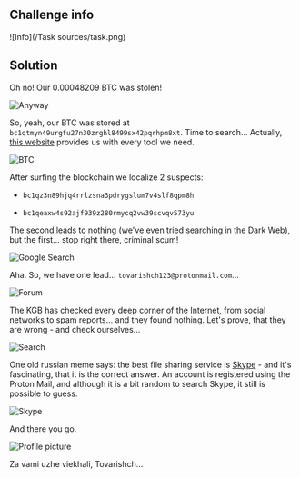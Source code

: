 ## Challenge info

![Info](/Task sources/task.png)

## Solution

Oh no! Our 0.00048209 BTC was stolen!

![Anyway](/images/01-anyway.png)

So, yeah, our BTC was stored at `bc1qtmyn49urgfu27n30zrghl8499sx42pqrhpm8xt`. Time to search... Actually, [this website](https://www.blockchain.com) provides us with every tool we need.

![BTC](/images/02-btc.png)

After surfing the blockchain we localize 2 suspects: 

- `bc1qz3n89hjq4rrlzsna3pdrygslum7v4slf8qpm8h`

- `bc1qeaxw4s92ajf939z280rmycq2vw39scvqv573yu`

The second leads to nothing (we've even tried searching in the Dark Web), but the first... stop right there, criminal scum!

![Google Search](/images/03-google.png)

Aha. So, we have one lead... `tovarishch123@protonmail.com`...

![Forum](/images/04-forum.png)

The KGB has checked every deep corner of the Internet, from social networks to spam reports... and they found nothing. Let's prove, that they are wrong - and check ourselves...

![Search](/images/05-search.png)

One old russian meme says: the best file sharing service is [Skype](https://www.youtube.com/watch?v=g5R8eFrEnRI) - and it's fascinating, that it is the correct answer. An account is registered using the Proton Mail, and although it is a bit random to search Skype, it still is possible to guess.

![Skype](/images/06-skype.png)

And there you go.

![Profile picture](/images/07-profile-picture.png)

Za vami uzhe viekhali, Tovarishch...

